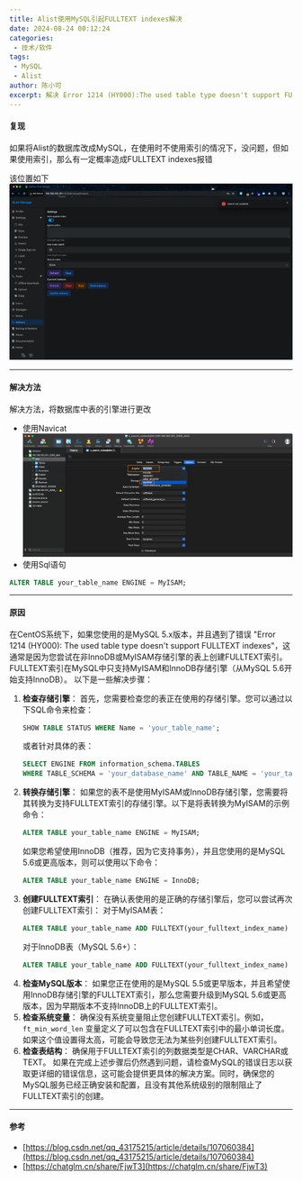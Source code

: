 ```yaml
---
title: Alist使用MySQL引起FULLTEXT indexes解决
date: 2024-08-24 00:12:24
categories: 
 - 技术/软件
tags:
 - MySQL
 - Alist
author: 陈小可
excerpt: 解决 Error 1214 (HY000):The used table type doesn't support FULLTEXT indexes
---
```



#### 复现
如果将Alist的数据库改成MySQL，在使用时不使用索引的情况下，没问题，但如果使用索引，那么有一定概率造成FULLTEXT indexes报错

该位置如下
![f27f96907881005f7cda5c31e27382e2.png](/img/2024/08/24/f27f96907881005f7cda5c31e27382e2.png)

* * *

#### 解决方法

解决方法，将数据库中表的引擎进行更改
- 使用Navicat
![71261311170c54f3bd7277bfa749f868.png](/img/2024/08/24/71261311170c54f3bd7277bfa749f868.png)
- 使用Sql语句
```SQL 
ALTER TABLE your_table_name ENGINE = MyISAM;
```

* * *

#### 原因
在CentOS系统下，如果您使用的是MySQL 5.x版本，并且遇到了错误 "Error 1214 (HY000): The used table type doesn't support FULLTEXT indexes"，这通常是因为您尝试在非InnoDB或MyISAM存储引擎的表上创建FULLTEXT索引。FULLTEXT索引在MySQL中只支持MyISAM和InnoDB存储引擎（从MySQL 5.6开始支持InnoDB）。
以下是一些解决步骤：
1. **检查存储引擎**：
   首先，您需要检查您的表正在使用的存储引擎。您可以通过以下SQL命令来检查：
   ```sql
   SHOW TABLE STATUS WHERE Name = 'your_table_name';
   ```
   或者针对具体的表：
   ```sql
   SELECT ENGINE FROM information_schema.TABLES
   WHERE TABLE_SCHEMA = 'your_database_name' AND TABLE_NAME = 'your_table_name';
   ```
2. **转换存储引擎**：
   如果您的表不是使用MyISAM或InnoDB存储引擎，您需要将其转换为支持FULLTEXT索引的存储引擎。以下是将表转换为MyISAM的示例命令：
   ```sql
   ALTER TABLE your_table_name ENGINE = MyISAM;
   ```
   如果您希望使用InnoDB（推荐，因为它支持事务），并且您使用的是MySQL 5.6或更高版本，则可以使用以下命令：
   ```sql
   ALTER TABLE your_table_name ENGINE = InnoDB;
   ```
3. **创建FULLTEXT索引**：
   在确认表使用的是正确的存储引擎后，您可以尝试再次创建FULLTEXT索引：
   对于MyISAM表：
   ```sql
   ALTER TABLE your_table_name ADD FULLTEXT(your_fulltext_index_name) (column1, column2, ...);
   ```
   对于InnoDB表（MySQL 5.6+）：
   ```sql
   ALTER TABLE your_table_name ADD FULLTEXT(your_fulltext_index_name) (column1, column2, ...);
   ```
4. **检查MySQL版本**：
   如果您正在使用的是MySQL 5.5或更早版本，并且希望使用InnoDB存储引擎的FULLTEXT索引，那么您需要升级到MySQL 5.6或更高版本，因为早期版本不支持InnoDB上的FULLTEXT索引。
5. **检查系统变量**：
   确保没有系统变量阻止您创建FULLTEXT索引。例如，`ft_min_word_len` 变量定义了可以包含在FULLTEXT索引中的最小单词长度。如果这个值设置得太高，可能会导致您无法为某些列创建FULLTEXT索引。
6. **检查表结构**：
   确保用于FULLTEXT索引的列数据类型是CHAR、VARCHAR或TEXT。
   如果在完成上述步骤后仍然遇到问题，请检查MySQL的错误日志以获取更详细的错误信息，这可能会提供更具体的解决方案。同时，确保您的MySQL服务已经正确安装和配置，且没有其他系统级别的限制阻止了FULLTEXT索引的创建。

<hr />

#### 参考
- [https://blog.csdn.net/qq_43175215/article/details/107060384](https://blog.csdn.net/qq_43175215/article/details/107060384)
- [https://chatglm.cn/share/FjwT3](https://chatglm.cn/share/FjwT3)

